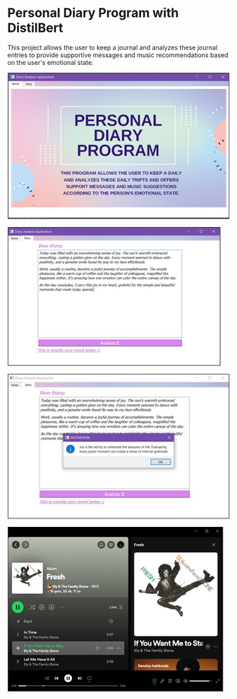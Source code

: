 # Personal Diary Program with DistilBert
This project allows the user to keep a journal and analyzes these journal entries to provide supportive messages and music recommendations based on the user's emotional state.

![1](https://github.com/sevvalkapcak/Personal-Diary-Program-with-DistilBert/blob/main/results/1.jpg)

![2](https://github.com/sevvalkapcak/Personal-Diary-Program-with-DistilBert/blob/main/results/2.jpg)

![3](https://github.com/sevvalkapcak/Personal-Diary-Program-with-DistilBert/blob/main/results/3.jpg)

![4](https://github.com/sevvalkapcak/Personal-Diary-Program-with-DistilBert/blob/main/results/4.jpg)

